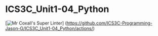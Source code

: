 # ICS3C_Unit1-04_Python
[![Mr Coxall's Super Linter](https://github.com/ICS3C-Programming-Jason-G/ICS3C_Unit1-04_Python/workflows/Mr%20Coxall's%20Super%20Linter/badge.svg)]
(https://github.com/ICS3C-Programming-Jason-G/ICS3C_Unit1-04_Python/actions/)
